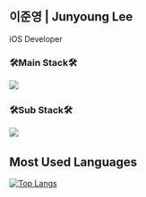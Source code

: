 ## 이준영 | Junyoung Lee
iOS Developer

### 🛠Main Stack🛠
<img src="https://img.shields.io/badge/Swift-FA7343?style=flat-square&logo=Swift&logoColor=white"></a>&nbsp;

### 🛠Sub Stack🛠
<img src="https://img.shields.io/badge/ObjectiveC-A8B9CC?style=flat-square&logo=C&logoColor=white"></a>&nbsp;


## Most Used Languages
[![Top Langs](https://github-readme-stats.vercel.app/api/top-langs/?username=junlight94)](https://github.com/anuraghazra/github-readme-stats)

